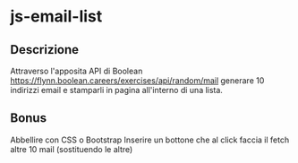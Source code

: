 # js-email-list

## Descrizione

Attraverso l'apposita API di Boolean
https://flynn.boolean.careers/exercises/api/random/mail
generare 10 indirizzi email e stamparli in pagina all'interno di una lista.

## Bonus

Abbellire con CSS o Bootstrap
Inserire un bottone che al click faccia il fetch altre 10 mail (sostituendo le altre)
